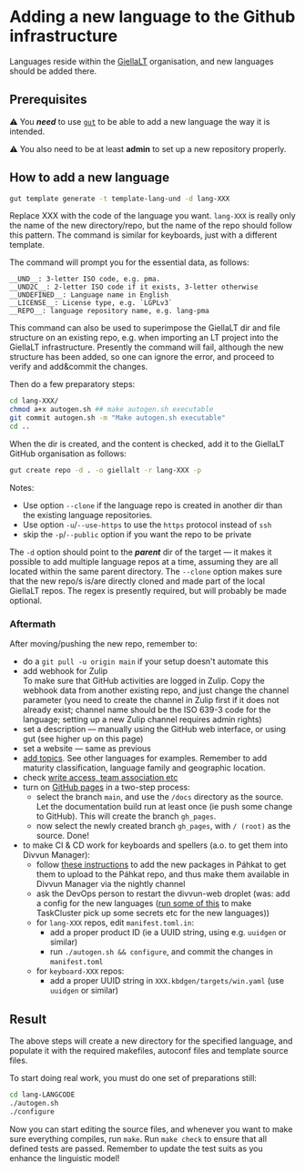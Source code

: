 # Adding a new language to the Github infrastructure

Languages reside within the [GiellaLT](https://github.com/giellalt) organisation,
and new languages should be added there.

## Prerequisites

:warning: You **_need_** to use [`gut`](https://github.com/divvun/gut) to be able to add a new language
the way it is intended.

:warning: You also need to be at least **admin** to set up a new repository properly.

## How to add a new language

```sh
gut template generate -t template-lang-und -d lang-XXX
```

Replace XXX with the code of the language you want. `lang-XXX` is really only the name of the new directory/repo, but the name of the repo should follow this pattern. The command is similar for keyboards, just with a different template.

The command will prompt you for the essential data, as follows:

```
__UND__: 3-letter ISO code, e.g. pma.
__UND2C__: 2-letter ISO code if it exists, 3-letter otherwise
__UNDEFINED__: Language name in English
__LICENSE__: License type, e.g. `LGPLv3`
__REPO__: language repository name, e.g. lang-pma
```

This command can also be used to superimpose the GiellaLT dir and file structure on an existing repo, e.g. when importing an LT project into the GiellaLT infrastructure. Presently the command will fail, although the new structure has been added, so one can ignore the error, and proceed to verify and add&commit the changes.

Then do a few preparatory steps:

```sh
cd lang-XXX/
chmod a+x autogen.sh ## make autogen.sh executable
git commit autogen.sh -m "Make autogen.sh executable"
cd ..
```

When the dir is created, and the content is checked, add it to the GiellaLT
GitHub organisation as follows:

```sh
gut create repo -d . -o giellalt -r lang-XXX -p
```

Notes:

- Use option `--clone` if the language repo is created in another dir than the
  existing language repositories.
- Use option `-u`/`--use-https` to use the `https` protocol instead of `ssh`
- skip the `-p`/`--public` option if you want the repo to be private

The `-d` option should point to the **_parent_** dir of the target — it makes it possible to add multiple language repos at a time, assuming they are all located within the same parent directory. The `--clone` option makes sure that the new repo/s is/are directly cloned and made part of the local GiellaLT repos.
The regex is presently required, but will probably be made optional.

### Aftermath

After moving/pushing the new repo, remember to:

- do a `git pull -u origin main` if your setup doesn't automate this
- add webhook for Zulip<br/>
  To make sure that GitHub activities are logged in Zulip. Copy the webhook data
  from another existing repo, and just change the channel parameter (you need to
  create the channel in Zulip first if it does not already exist; channel name should be the ISO 639-3 code for the language; setting up a new Zulip channel requires admin rights)
- set a description — manually using the GitHub web interface, or using gut (see higher up on this page)
- set a website — same as previous
- [add topics](https://docs.github.com/en/repositories/managing-your-repositorys-settings-and-features/customizing-your-repository/classifying-your-repository-with-topics).
  See other languages for examples. Remember to add maturity classification, language family and geographic location.
- check [write access, team association etc](https://docs.github.com/en/get-started/learning-about-github/access-permissions-on-github)
- turn on [GitHub pages](https://docs.github.com/en/pages/quickstart) in a two-step process:
  - select the branch `main`, and use the `/docs` directory as the source. Let the documentation build run at least once (ie push some change to GitHub). This will create the branch `gh_pages`.
  - now select the newly created branch `gh_pages`, with `/ (root)` as the source. Done!
- to make CI & CD work for keyboards and spellers (a.o. to get them into Divvun Manager):
  - follow [these instructions](https://github.com/divvun/pahkat.uit.no-index?tab=readme-ov-file#adding-new-repos-to-the-pahkat-index) to add the new packages in Páhkat to get them to upload to the Páhkat repo, and thus make them available in Divvun Manager via the nightly channel
  - ask the DevOps person to restart the divvun-web droplet (was: add a config for the new languages ([run some of this](https://github.com/divvun/taskcluster-config) to make TaskCluster pick up some secrets etc for the new languages))
  - for `lang-XXX` repos, edit `manifest.toml.in`:
    - add a proper product ID (ie a UUID string, using e.g. `uuidgen` or similar)
    - run `./autogen.sh && configure`, and commit the changes in `manifest.toml`
  - for `keyboard-XXX` repos:
    - add a proper UUID string in `XXX.kbdgen/targets/win.yaml` (use `uuidgen` or similar)

## Result

The above steps will create a new directory for the specified language, and
populate it with the required makefiles, autoconf files and template source
files.

To start doing real work, you must do one set of preparations still:

```sh
cd lang-LANGCODE
./autogen.sh
./configure
```

Now you can start editing the source files, and whenever you want to make sure
everything compiles, run `make`. Run `make check` to ensure that all defined
tests are passed. Remember to update the test suits as you enhance the
linguistic model!
